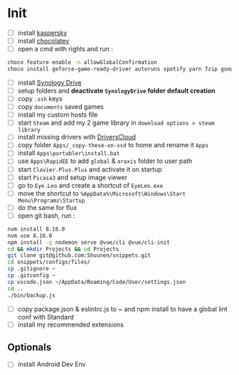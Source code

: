 # Init

- [ ] install [kaspersky](https://www.kaspersky.com/downloads/thank-you/antivirus)
- [ ] install [chocolatey](https://chocolatey.org/install)
- [ ] open a cmd with rights and run :

```bash
choco feature enable -n allowGlobalConfirmation
choco install geforce-game-ready-driver autoruns spotify yarn 7zip googlechrome steam git git-credential-manager-for-windows directx jdk8 jre8 microsoft-build-tools nvm vcredist-all visualstudio2017buildtools vscode
```

- [ ] install [Synology Drive](https://archive.synology.com/download/Tools/SynologyDriveClient/?C=M;O=D)
- [ ] setup folders and **deactivate `SynologyDrive` folder default creation**
- [ ] copy `.ssh` keys
- [ ] copy `documents` saved games
- [ ] install my custom hosts file
- [ ] start `Steam` and add my 2 game library in `download options > steam library`
- [ ] install missing drivers with [DriversCloud](https://www.driverscloud.com)
- [ ] copy folder `Apps/_copy-these-on-ssd` to home and rename it `Apps`
- [ ] install `Apps\portabler\install.bat`
- [ ] use `Apps\RapidEE` to add `global` & `araxis` folder to user path
- [ ] start `Clavier.Plus.Plus` and activate it on startup
- [ ] start `Picasa3` and setup image viewer
- [ ] go to `Eye.Leo` and create a shortcut of `EyeLeo.exe`
- [ ] move the shortcut to `%AppData%\Microsoft\Windows\Start Menu\Programs\Startup`
- [ ] do the same for flux
- [ ] open git bash, run :

```bash
nvm install 8.16.0
nvm use 8.16.0
npm install -g nodemon serve @vue/cli @vue/cli-init
cd && mkdir Projects && cd Projects
git clone git@github.com:Shuunen/snippets.git
cd snippets/configs/files/
cp .gitignore ~
cp .gitconfig ~
cp vscode.json ~/AppData/Roaming/Code/User/settings.json
cd ..
./bin/backup.js
```

- [ ] copy package.json & eslintrc.js to ~ and npm install to have a global lint conf with Standard
- [ ] install my recommended extensions

## Optionals

- [ ] install Android Dev Env
